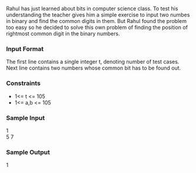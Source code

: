 Rahul has just learned about bits in computer science class. To test his understanding the teacher gives him a simple exercise to input two numbes in binary and find the common digits in them. But Rahul found the problem too easy so he decided to solve this own problem of finding the position of rightmost common digit in the binary numbers.

### **Input Format**
The first line contains a single integer t, denoting number of test cases.
Next line contains two numbers whose common bit has to be found out.

### **Constraints**

* 1<= t <= 105
* 1<= a,b <= 105

### **Sample Input**
1 <br>
5 7 <br>

### **Sample Output**
1 <br>
